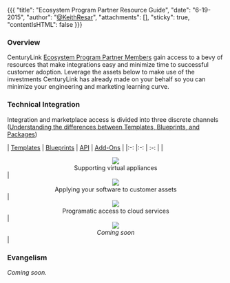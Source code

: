 {{{
  "title": "Ecosystem Program Partner Resource Guide",
  "date": "6-19-2015",
  "author": "<a href='https://twitter.com/KeithResar'>@KeithResar</a>",
  "attachments": [],
  "sticky": true,
  "contentIsHTML": false
}}}



### Overview

CenturyLink [Ecosystem Program Partner Members](../ecosystem-partners/centurylink-cloud-ecosystem-program-guide.md) gain access to a bevy of resources that make integrations easy and minimize time to successful customer adoption.  Leverage the assets below to make use of the investments CenturyLink has already made on your behalf so you can minimize your engineering and marketing learning curve.

### Technical Integration

Integration and marketplace access is divided into three discrete channels ([Understanding the differences between Templates, Blueprints, and Packages](../blueprints/understanding-the-difference-between-templates-blueprints-and-packages/))

| [Templates](../ecosystem-partners/ecosystem-program-resources-templates.md)  | [Blueprints](../../ecosystem-partners/ecosystem-program-resources-blueprints.md) | [API](../../ecosystem-partners/ecosystem-program-resources-api.md) | [Add-Ons](../../ecosystem-partners/ecosystem-program-resources-addons.md) |
|:-:	|:-:	| :-: |
| <center>[<img src="/knowledge-base/images/ecosystem_program_resources/tasks_00853f_64.png" style="border:0;">](../ecosystem-partners/ecosystem-program-resources-templates.md)<br>Supporting virtual appliances</center>| <center>[<img src="/knowledge-base/images/ecosystem_program_resources/cubes_00853f_64.png" style="border:0;">](../ecosystem-partners/ecosystem-program-resources-blueprints.md)<br>Applying your software to customer assets</center>| <center>[<img src="/knowledge-base/images/ecosystem_program_resources/cogs_00853f_64.png" style="border:0;">](../ecosystem-partners/ecosystem-program-resources-api.md)<br>Programatic access to cloud services</center> | <center>[<img src="/knowledge-base/images/ecosystem_program_resources/cloud-download_575757_64.png" style="border:0;">](../ecosystem-partners/ecosystem-program-resources-addons.md)<br>*Coming soon*</center> |


### Evangelism

*Coming soon.*
